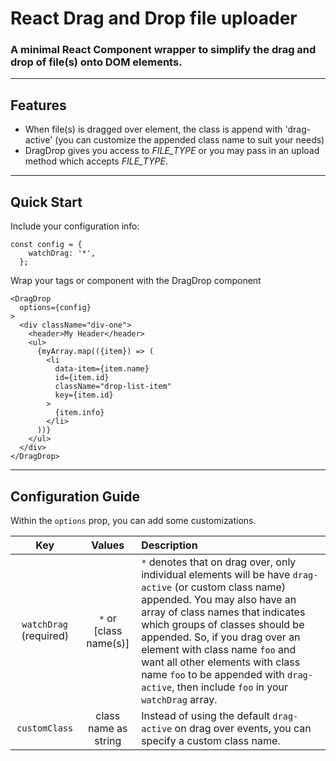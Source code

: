 # React Drag and Drop file uploader

### A minimal React Component wrapper to simplify the drag and drop of file(s) onto DOM elements.

---
## Features
* When file(s) is dragged over element, the class is append with 'drag-active' (you can customize the appended class name to suit your needs)
* DragDrop gives you access to _FILE_TYPE_ or you may pass in an upload method which accepts _FILE_TYPE_.

---
## Quick Start
Include your configuration info:
```
const config = {
    watchDrag: '*',
  };
```
Wrap your tags or component with the DragDrop component
```
<DragDrop
  options={config}
>
  <div className="div-one">
    <header>My Header</header>
    <ul>
      {myArray.map(({item}) => (
        <li
          data-item={item.name}
          id={item.id}
          className="drop-list-item"
          key={item.id}
        >
          {item.info}
        </li>
      ))}
    </ul>
  </div>
</DragDrop>
```
---
## Configuration Guide
Within the `options` prop, you can add some customizations.

| Key   | Values | Description |
|:-------:|:---------------:|:-------- |
|`watchDrag` (required)| `*` or [class name(s)] | `*` denotes that on drag over, only individual elements will be have `drag-active` (or custom class name) appended. You may also have an array of class names that indicates which groups of classes should be appended. So, if you drag over an element with class name `foo` and want all other elements with class name `foo` to be appended with `drag-active`, then include `foo` in your `watchDrag` array.
|`customClass`|class name as string| Instead of using the default `drag-active` on drag over events, you can specify a custom class name.
